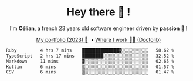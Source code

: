 <h1 align="center">Hey there 👋 !</h1>

<p align="center">I'm <b>Célian</b>, a french 23 years old software engineer driven by <b>passion</b> 👀 !</p>
<p align="center">
  <a href="https://celian.cloud">My portfolio (2023) 🚀</a> 
  ‎ •‎ 
  <a href="https://doctolib.com">Where I work 👨‍⚕️ (Doctolib)</a> 
</p>

<!--START_SECTION:waka-->

```txt
Ruby         4 hrs 7 mins    ██████████████▓░░░░░░░░░░   58.62 %
TypeScript   2 hrs 17 mins   ████████░░░░░░░░░░░░░░░░░   32.52 %
Markdown     11 mins         ▓░░░░░░░░░░░░░░░░░░░░░░░░   02.65 %
Kotlin       6 mins          ▒░░░░░░░░░░░░░░░░░░░░░░░░   01.57 %
CSV          6 mins          ▒░░░░░░░░░░░░░░░░░░░░░░░░   01.47 %
```

<!--END_SECTION:waka-->
